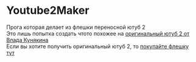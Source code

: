 # Youtube2Maker
Прога которая делает из флешки переносной ютуб 2 \
Это лишь попытка создать чтото похожее на [оригинальный ютуб 2 от Влада Кунякина](https://www.youtube.com/watch?v=Ywywiqissfg) \
Если вы хотите получить оригинальный ютуб 2, то [покупайте флешку тут](https://t.me/kunyakin/16)
